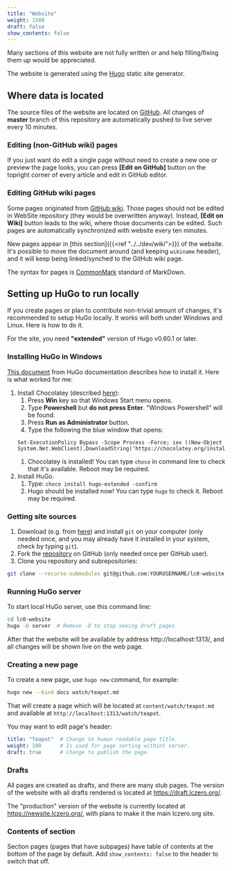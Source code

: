 ```yaml
---
title: "Website"
weight: 1500
draft: false
show_contents: false
---
```


Many sections of this website are not fully written or and help filling/fixing them up would be appreciated.

The website is generated using the [Hugo](https://gohugo.io) static site generator.


## Where data is located

The source files of the website are located on [GitHub](https://github.com/LeelaChessZero/lc0-website/blob/master/content/). All changes of **master** branch of this repository are automatically pushed to live server every 10 minutes.

### Editing (non-GitHub wiki) pages

If you just want do edit a single page without need to create a new one or preview the page looks, you can press **[Edit on GitHub]** button on the topright corner of every article and edit in GitHub editor.

### Editing GitHub wiki pages

Some pages originated from [GitHub wiki](https://github.com/LeelaChessZero/lc0/wiki). Those pages should not be edited in WebSite repository (they would be overwritten anyway). Instead, **[Edit on Wiki]** button leads to the wiki, where those documents can be edited. Such pages are automatically synchronized with website every ten minutes.

New pages appear in [this section]({{<ref "../../dev/wiki">}}) of the website. It's possible to move the document around (and keeping `wikiname` header), and it will keep being linked/synched to the GitHub wiki page.

The syntax for pages is [CommonMark](https://commonmark.org/) standard of MarkDown.

## Setting up HuGo to run locally

If you create pages or plan to contribute non-trivial amount of changes, it's recommended to setup HuGo locally. It works will both under Windows and Linux. Here is how to do it.

For the site, you need **"extended"** version of Hugo v0.60.1 or later.

### Installing HuGo in Windows

[This document](https://gohugo.io/getting-started/installing/) from HuGo documentation describes how to install it. Here is what worked for me:

1. Install Chocolatey (described [here](https://chocolatey.org/install)):
    1. Press **Win** key so that Windows Start menu opens.
    1. Type **Powershell** but **do not press Enter**. "Windows Powershell" will be found.
    1. Press **Run as Administrator** button.
    1. Type the following the blue window that opens:
    ```
    Set-ExecutionPolicy Bypass -Scope Process -Force; iex ((New-Object System.Net.WebClient).DownloadString('https://chocolatey.org/install.ps1'))
    ```
    1. Chocolatey is installed! You can type `choco` in command line to check that it's available. Reboot may be required.
1. Install HuGo.
    1. Type:  `choco install hugo-extended -confirm`
    1. Hugo should be installed now! You can type `hugo` to check it. Reboot may be required.

### Getting site sources

1. Download (e.g. from [here](https://git-scm.com/download/win)) and install `git` on your computer (only needed once, and you may already have it installed in your system, check by typing `git`).
1. Fork the [repository](https://github.com/LeelaChessZero/lc0-website) on GitHub (only needed once per GitHub user).
1. Clone you repository and subrepositories:  
```bash
git clone --recurse-submodules git@github.com:YOURUSERNAME/lc0-website.git
```

### Running HuGo server

To start local HuGo server, use this command line:
```bash
cd lc0-website
hugo -D server  # Remove -D to stop seeing draft pages.
```

After that the website will be available by address http://localhost:1313/, and all changes will be shown live on the web page.

### Creating a new page

To create a new page, use `hugo new` command, for example:  
```bash
hugo new --kind docs watch/teapot.md
```
That will create a page which will be located at `content/watch/teapot.md` and available at `http://localhost:1313/watch/teapot`.

You may want to edit page's header:
```yaml
title: "Teapot"  # Change to human readable page title.
weight: 100      # Is used for page sorting withint server.
draft: true      # Change to publish the page.
```

### Drafts

All pages are created as drafts, and there are many stub pages.
The version of the website with all drafts rendered is located at https://draft.lczero.org/.

The "production" version of the website is currently located at https://newsite.lczero.org/,
with plans to make it the main lczero.org site.

### Contents of section

Section pages (pages that have subpages) have table of contents at the bottom of the page
by default. Add `show_contents: false` to the header to switch that off.